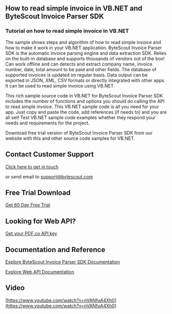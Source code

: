 ## How to read simple invoice in VB.NET and ByteScout Invoice Parser SDK

### Tutorial on how to read simple invoice in VB.NET

The sample shows steps and algorithm of how to read simple invoice and how to make it work in your VB.NET application. ByteScout Invoice Parser SDK is the automatic invoice parsing engine and data extraction SDK. Relies on the built-in database and supports thousands of vendors out of the box! Can work offline and can detects and extract company name, invoice number, date, total amount to be paid and other fields. The database of supported invoices is updated on regular basis. Data output can be exported in JSON, XML, CSV formats or directly integrated with other apps. It can be used to read simple invoice using VB.NET.

This rich sample source code in VB.NET for ByteScout Invoice Parser SDK includes the number of functions and options you should do calling the API to read simple invoice. This VB.NET sample code is all you need for your app. Just copy and paste the code, add references (if needs to) and you are all set! Test VB.NET sample code examples whether they respond your needs and requirements for the project.

Download free trial version of ByteScout Invoice Parser SDK from our website with this and other source code samples for VB.NET.

## Contact Customer Support

[Click here to get in touch](https://bytescout.zendesk.com/hc/en-us/requests/new?subject=ByteScout%20Invoice%20Parser%20SDK%20Question)

or send email to [support@bytescout.com](mailto:support@bytescout.com?subject=ByteScout%20Invoice%20Parser%20SDK%20Question) 

## Free Trial Download

[Get 60 Day Free Trial](https://bytescout.com/download/web-installer?utm_source=github-readme)

## Looking for Web API? 

[Get your PDF.co API key](https://pdf.co/documentation/api?utm_source=github-readme)

## Documentation and Reference

[Explore ByteScout Invoice Parser SDK Documentation](https://bytescout.com/documentation/index.html?utm_source=github-readme)

[Explore Web API Documentation](https://pdf.co/documentation/api?utm_source=github-readme)

## Video

[https://www.youtube.com/watch?v=nVANfuA4Xh0](https://www.youtube.com/watch?v=nVANfuA4Xh0)